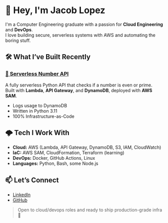 # 👋 Hey, I'm Jacob Lopez

I'm a Computer Engineering graduate with a passion for **Cloud Engineering** and **DevOps**.  
I love building secure, serverless systems with AWS and automating the boring stuff.

## 🛠️ What I’ve Built Recently

### [🔢 Serverless Number API](https://github.com/Jacob0720/serverless-number-api)
A fully serverless Python API that checks if a number is even or prime.  
Built with **Lambda**, **API Gateway**, and **DynamoDB**, deployed with **AWS SAM**.

- Logs usage to DynamoDB
- Written in Python 3.11
- 100% Infrastructure-as-Code

## 🌩️ Tech I Work With

- **Cloud:** AWS (Lambda, API Gateway, DynamoDB, S3, IAM, CloudWatch)
- **IaC:** AWS SAM, CloudFormation, Terraform (learning)
- **DevOps:** Docker, GitHub Actions, Linux
- **Languages:** Python, Bash, some Node.js

## 📫 Let’s Connect

- [LinkedIn](https://linkedin.com/in/jacobl0720)
- [GitHub](https://github.com/Jacob0720)

> Open to cloud/devops roles and ready to ship production-grade infra 🚀

